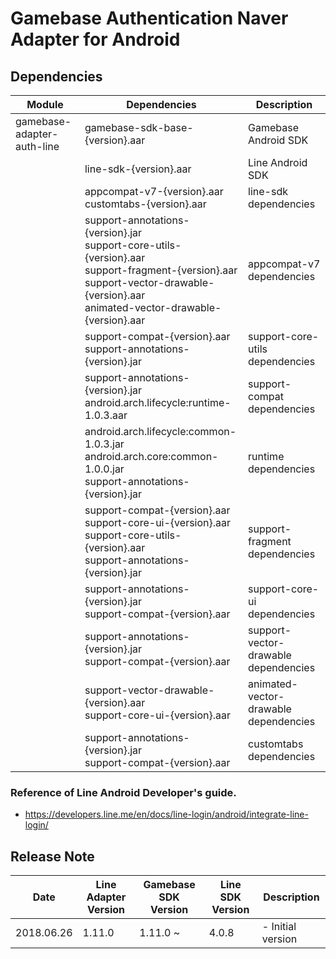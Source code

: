 # Gamebase Authentication Naver Adapter for Android

## Dependencies

| Module | Dependencies | Description |
| ------ | ------------ | ----------- |
| gamebase-adapter-auth-line | gamebase-sdk-base-{version}.aar | Gamebase Android SDK |
|  | line-sdk-{version}.aar | Line Android SDK |
|  | appcompat-v7-{version}.aar<br>customtabs-{version}.aar | line-sdk dependencies |
| | support-annotations-{version}.jar<br>support-core-utils-{version}.aar<br>support-fragment-{version}.aar<br>support-vector-drawable-{version}.aar<br>animated-vector-drawable-{version}.aar | appcompat-v7 dependencies |
| | support-compat-{version}.aar<br>support-annotations-{version}.jar | support-core-utils dependencies |
| | support-annotations-{version}.jar<br>android.arch.lifecycle:runtime-1.0.3.aar | support-compat dependencies |
| | android.arch.lifecycle:common-1.0.3.jar<br>android.arch.core:common-1.0.0.jar<br>support-annotations-{version}.jar | runtime dependencies |
| | support-compat-{version}.aar<br>support-core-ui-{version}.aar<br>support-core-utils-{version}.aar<br>support-annotations-{version}.jar | support-fragment dependencies |
| | support-annotations-{version}.jar<br>support-compat-{version}.aar | support-core-ui dependencies |
| | support-annotations-{version}.jar<br>support-compat-{version}.aar | support-vector-drawable dependencies |
| | support-vector-drawable-{version}.aar<br>support-core-ui-{version}.aar | animated-vector-drawable dependencies |
| | support-annotations-{version}.jar<br>support-compat-{version}.aar | customtabs dependencies |

### Reference of Line Android Developer's guide.
* https://developers.line.me/en/docs/line-login/android/integrate-line-login/

## Release Note

| Date | Line Adapter Version | Gamebase SDK Version | Line SDK Version | Description |
| ---- | -------------------- | -------------------- | ---------------- | ----------- |
| 2018.06.26 | 1.11.0 | 1.11.0 ~ | 4.0.8 | - Initial version |
